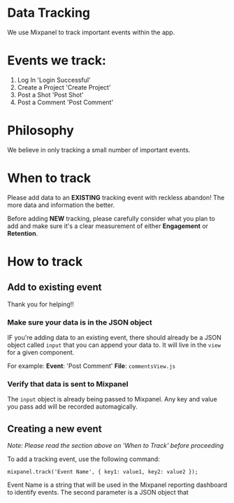 Data Tracking
=============

We use Mixpanel to track important events within the app.

# Events we track:

1. Log In 'Login Successful'
2. Create a Project 'Create Project'
3. Post a Shot 'Post Shot'
4. Post a Comment 'Post Comment'

# Philosophy

We believe in only tracking a small number of important events. 

# When to track
Please add data to an **EXISTING** tracking event with reckless abandon! The more data and information the better.

Before adding **NEW** tracking, please carefully consider what you plan to add and make sure it's a clear measurement of either **Engagement** or **Retention**.

# How to track

## Add to existing event

Thank you for helping!!

### Make sure your data is in the JSON object

IF you're adding data to an existing event, there should already be a JSON object called `input` that you can append your data to. It will live in the `view` for a given component.

For example:
**Event**: 'Post Comment'
**File**: `commentsView.js`

### Verify that data is sent to Mixpanel

The `input` object is already being passed to Mixpanel. Any key and value you pass add will be recorded automagically.


## Creating a new event

*Note: Please read the section above on 'When to Track' before proceeding*

To add a tracking event, use the following command:

`mixpanel.track('Event Name', { key1: value1, key2: value2 });`

Event Name is a string that will be used in the Mixpanel reporting dashboard to identify events. The second parameter is a JSON object that 